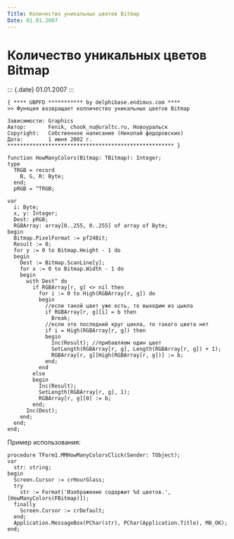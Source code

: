 ```yaml
---
Title: Количество уникальных цветов Bitmap
Date: 01.01.2007
---
```



Количество уникальных цветов Bitmap
===================================

::: {.date}
01.01.2007
:::

    { **** UBPFD *********** by delphibase.endimus.com ****
    >> Функция возвращает колличество уникальных цветов Bitmap
     
    Зависимости: Graphics
    Автор:       Fenik, chook_nu@uraltc.ru, Новоуральск
    Copyright:   Собственное написание (Николай федоровских)
    Дата:        1 июня 2002 г.
    ***************************************************** }
     
    function HowManyColors(Bitmap: TBitmap): Integer;
    type
      TRGB = record
        B, G, R: Byte;
      end;
      pRGB = ^TRGB;
     
    var
      i: Byte;
      x, y: Integer;
      Dest: pRGB;
      RGBArray: array[0..255, 0..255] of array of Byte;
    begin
      Bitmap.PixelFormat := pf24Bit;
      Result := 0;
      for y := 0 to Bitmap.Height - 1 do
      begin
        Dest := Bitmap.ScanLine[y];
        for x := 0 to Bitmap.Width - 1 do
        begin
          with Dest^ do
            if RGBArray[r, g] <> nil then
              for i := 0 to High(RGBArray[r, g]) do
              begin
                //если такой цвет уже есть, то выходим из цыкла
                if RGBArray[r, g][i] = b then
                  Break;
                //если это последний круг цикла, то такого цвета нет
                if i = High(RGBArray[r, g]) then
                begin
                  Inc(Result); //прибавляем один цвет
                  SetLength(RGBArray[r, g], Length(RGBArray[r, g]) + 1);
                  RGBArray[r, g][High(RGBArray[r, g])] := b;
                end;
              end
            else
            begin
              Inc(Result);
              SetLength(RGBArray[r, g], 1);
              RGBArray[r, g][0] := b;
            end;
          Inc(Dest);
        end;
      end;
    end;

Пример использования:

    procedure TForm1.MMHowManyColorsClick(Sender: TObject);
    var
      str: string;
    begin
      Screen.Cursor := crHourGlass;
      try
        str := Format('Изображение содержит %d цветов.', [HowManyColors(FBitmap)]);
      finally
        Screen.Cursor := crDefault;
      end;
      Application.MessageBox(PChar(str), PChar(Application.Title), MB_OK);
    end;
